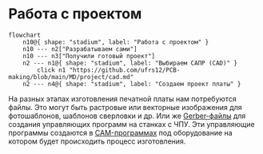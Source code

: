 # Работа с проектом

```mermaid
flowchart
	n10@{ shape: "stadium", label: "Работа с проектом" }
	n10 --- n2["Разрабатываем сами"]
	n10 --- n3["Получили готовый проект"]
	n2 --- n1@{ shape: "stadium", label: "Выбираем САПР (CAD)" }
		click n1 "https://github.com/ufrs12/PCB-making/blob/main/MD/project/cad.md"
	n2 --- n4@{ shape: "stadium", label: "Создаем проект платы" }
```

На разных этапах изготовления печатной платы нам потребуются файлы. Это могут быть растровые или векторные изображения для фотошаблонов, шаблонов сверловки и др. Или же [Gerber-файлы](https://ru.wikipedia.org/wiki/Gerber) для создания управляющих программ на станках с ЧПУ. Эти управляющие программы создаются в [CAM-программах](https://ru.wikipedia.org/wiki/CAM) под оборудование на котором будет происходить процесс изготовления.
